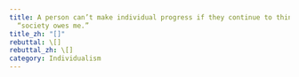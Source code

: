 ```yaml
---
title: A person can’t make individual progress if they continue to think,
  “society owes me.”
title_zh: "[]"
rebuttal: \[]
rebuttal_zh: \[]
category: Individualism
---
```

